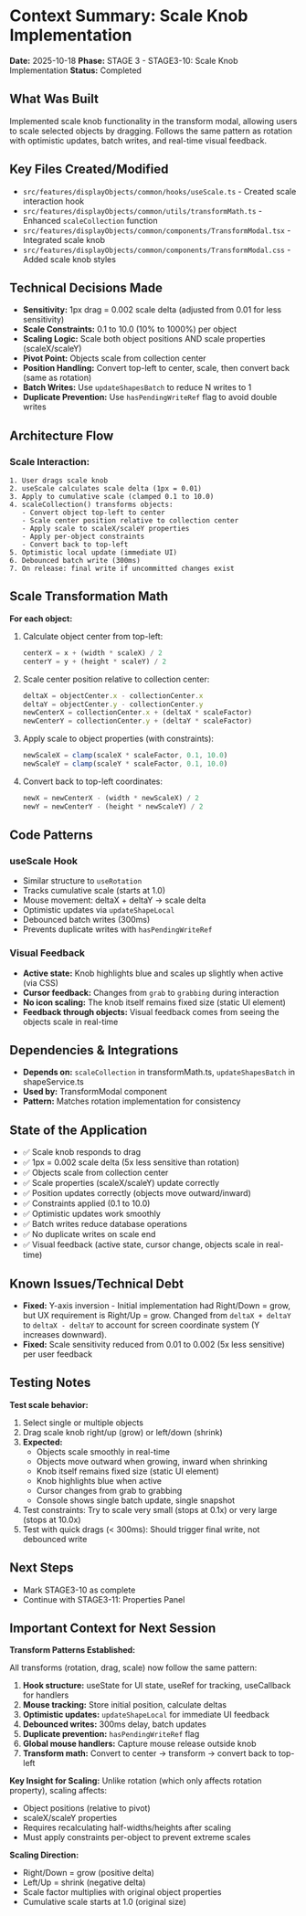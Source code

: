 # Context Summary: Scale Knob Implementation
**Date:** 2025-10-18
**Phase:** STAGE 3 - STAGE3-10: Scale Knob Implementation
**Status:** Completed

## What Was Built
Implemented scale knob functionality in the transform modal, allowing users to scale selected objects by dragging. Follows the same pattern as rotation with optimistic updates, batch writes, and real-time visual feedback.

## Key Files Created/Modified
- `src/features/displayObjects/common/hooks/useScale.ts` - Created scale interaction hook
- `src/features/displayObjects/common/utils/transformMath.ts` - Enhanced `scaleCollection` function
- `src/features/displayObjects/common/components/TransformModal.tsx` - Integrated scale knob
- `src/features/displayObjects/common/components/TransformModal.css` - Added scale knob styles

## Technical Decisions Made
- **Sensitivity:** 1px drag = 0.002 scale delta (adjusted from 0.01 for less sensitivity)
- **Scale Constraints:** 0.1 to 10.0 (10% to 1000%) per object
- **Scaling Logic:** Scale both object positions AND scale properties (scaleX/scaleY)
- **Pivot Point:** Objects scale from collection center
- **Position Handling:** Convert top-left to center, scale, then convert back (same as rotation)
- **Batch Writes:** Use `updateShapesBatch` to reduce N writes to 1
- **Duplicate Prevention:** Use `hasPendingWriteRef` flag to avoid double writes

## Architecture Flow

### Scale Interaction:
```
1. User drags scale knob
2. useScale calculates scale delta (1px = 0.01)
3. Apply to cumulative scale (clamped 0.1 to 10.0)
4. scaleCollection() transforms objects:
   - Convert object top-left to center
   - Scale center position relative to collection center
   - Apply scale to scaleX/scaleY properties
   - Apply per-object constraints
   - Convert back to top-left
5. Optimistic local update (immediate UI)
6. Debounced batch write (300ms)
7. On release: final write if uncommitted changes exist
```

## Scale Transformation Math

**For each object:**
1. Calculate object center from top-left:
   ```typescript
   centerX = x + (width * scaleX) / 2
   centerY = y + (height * scaleY) / 2
   ```

2. Scale center position relative to collection center:
   ```typescript
   deltaX = objectCenter.x - collectionCenter.x
   deltaY = objectCenter.y - collectionCenter.y
   newCenterX = collectionCenter.x + (deltaX * scaleFactor)
   newCenterY = collectionCenter.y + (deltaY * scaleFactor)
   ```

3. Apply scale to object properties (with constraints):
   ```typescript
   newScaleX = clamp(scaleX * scaleFactor, 0.1, 10.0)
   newScaleY = clamp(scaleY * scaleFactor, 0.1, 10.0)
   ```

4. Convert back to top-left coordinates:
   ```typescript
   newX = newCenterX - (width * newScaleX) / 2
   newY = newCenterY - (height * newScaleY) / 2
   ```

## Code Patterns

### useScale Hook
- Similar structure to `useRotation`
- Tracks cumulative scale (starts at 1.0)
- Mouse movement: deltaX + deltaY → scale delta
- Optimistic updates via `updateShapeLocal`
- Debounced batch writes (300ms)
- Prevents duplicate writes with `hasPendingWriteRef`

### Visual Feedback
- **Active state:** Knob highlights blue and scales up slightly when active (via CSS)
- **Cursor feedback:** Changes from `grab` to `grabbing` during interaction
- **No icon scaling:** The knob itself remains fixed size (static UI element)
- **Feedback through objects:** Visual feedback comes from seeing the objects scale in real-time

## Dependencies & Integrations
- **Depends on:** `scaleCollection` in transformMath.ts, `updateShapesBatch` in shapeService.ts
- **Used by:** TransformModal component
- **Pattern:** Matches rotation implementation for consistency

## State of the Application
- ✅ Scale knob responds to drag
- ✅ 1px = 0.002 scale delta (5x less sensitive than rotation)
- ✅ Objects scale from collection center
- ✅ Scale properties (scaleX/scaleY) update correctly
- ✅ Position updates correctly (objects move outward/inward)
- ✅ Constraints applied (0.1 to 10.0)
- ✅ Optimistic updates work smoothly
- ✅ Batch writes reduce database operations
- ✅ No duplicate writes on scale end
- ✅ Visual feedback (active state, cursor change, objects scale in real-time)

## Known Issues/Technical Debt
- **Fixed:** Y-axis inversion - Initial implementation had Right/Down = grow, but UX requirement is Right/Up = grow. Changed from `deltaX + deltaY` to `deltaX - deltaY` to account for screen coordinate system (Y increases downward).
- **Fixed:** Scale sensitivity reduced from 0.01 to 0.002 (5x less sensitive) per user feedback

## Testing Notes
**Test scale behavior:**
1. Select single or multiple objects
2. Drag scale knob right/up (grow) or left/down (shrink)
3. **Expected:** 
   - Objects scale smoothly in real-time
   - Objects move outward when growing, inward when shrinking
   - Knob itself remains fixed size (static UI element)
   - Knob highlights blue when active
   - Cursor changes from grab to grabbing
   - Console shows single batch update, single snapshot
4. Test constraints: Try to scale very small (stops at 0.1x) or very large (stops at 10.0x)
5. Test with quick drags (< 300ms): Should trigger final write, not debounced write

## Next Steps
- Mark STAGE3-10 as complete
- Continue with STAGE3-11: Properties Panel

## Important Context for Next Session
**Transform Patterns Established:**

All transforms (rotation, drag, scale) now follow the same pattern:
1. **Hook structure:** useState for UI state, useRef for tracking, useCallback for handlers
2. **Mouse tracking:** Store initial position, calculate deltas
3. **Optimistic updates:** `updateShapeLocal` for immediate UI feedback
4. **Debounced writes:** 300ms delay, batch updates
5. **Duplicate prevention:** `hasPendingWriteRef` flag
6. **Global mouse handlers:** Capture mouse release outside knob
7. **Transform math:** Convert to center → transform → convert back to top-left

**Key Insight for Scaling:**
Unlike rotation (which only affects rotation property), scaling affects:
- Object positions (relative to pivot)
- scaleX/scaleY properties
- Requires recalculating half-widths/heights after scaling
- Must apply constraints per-object to prevent extreme scales

**Scaling Direction:**
- Right/Down = grow (positive delta)
- Left/Up = shrink (negative delta)
- Scale factor multiplies with original object properties
- Cumulative scale starts at 1.0 (original size)

